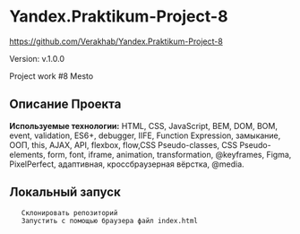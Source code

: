 # Yandex.Praktikum-Project-8
https://github.com/Verakhab/Yandex.Praktikum-Project-8

Version: v.1.0.0

Project work #8
Mesto




## Описание Проекта
__Используемые технологии:__ HTML, CSS, JavaScript, BEM, DOM, BOM, event,
validation, ES6+, debugger, IIFE, Function Expression, замыкание,
ООП, this, AJAX, API, flexbox, flow,CSS Pseudo-classes, CSS Pseudo-elements,
form, font, iframe, animation, transformation, @keyframes, Figma, PixelPerfect,
адаптивная, кроссбраузерная вёрстка, @media.

## Локальный запуск
  ```
     Склонировать репозиторий
     Запустить с помощью браузера файл index.html
  ```
